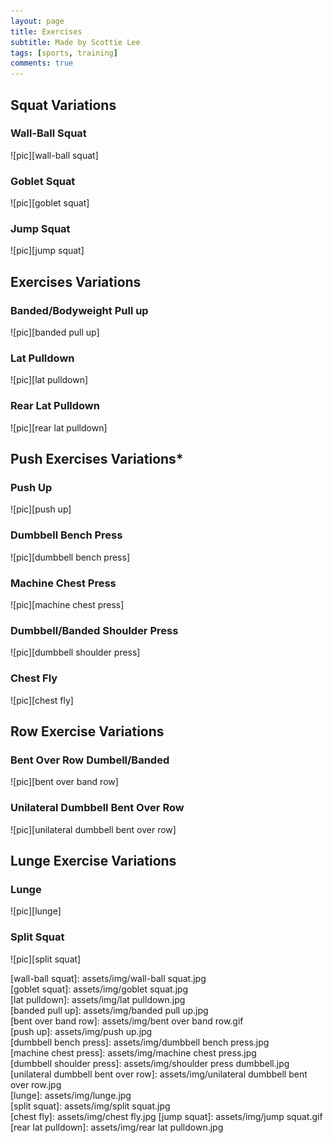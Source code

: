 ```yaml
---
layout: page
title: Exercises
subtitle: Made by Scottie Lee
tags: [sports, training]
comments: true
---
```


## Squat Variations

### Wall-Ball Squat

![pic][wall-ball squat]

### Goblet Squat  

![pic][goblet squat]  

### Jump Squat

![pic][jump squat]

## Exercises Variations

### Banded/Bodyweight Pull up

![pic][banded pull up]

### Lat Pulldown  

![pic][lat pulldown]  

### Rear Lat Pulldown

![pic][rear lat pulldown]

## Push Exercises Variations*

### Push Up

![pic][push up]

### Dumbbell Bench Press

![pic][dumbbell bench press]

### Machine Chest Press

![pic][machine chest press]

### Dumbbell/Banded Shoulder Press  

![pic][dumbbell shoulder press]  

### Chest Fly

![pic][chest fly]

## Row Exercise Variations
  
### Bent Over Row Dumbell/Banded

![pic][bent over band row]

### Unilateral Dumbbell Bent Over Row

![pic][unilateral dumbbell bent over row]

## Lunge Exercise Variations

### Lunge

![pic][lunge]

### Split Squat

![pic][split squat]

[wall-ball squat]: assets/img/wall-ball squat.jpg  
[goblet squat]: assets/img/goblet squat.jpg  
[lat pulldown]: assets/img/lat pulldown.jpg  
[banded pull up]: assets/img/banded pull up.jpg  
[bent over band row]: assets/img/bent over band row.gif  
[push up]: assets/img/push up.jpg  
[dumbbell bench press]: assets/img/dumbbell bench press.jpg  
[machine chest press]: assets/img/machine chest press.jpg  
[dumbbell shoulder press]: assets/img/shoulder press dumbbell.jpg  
[unilateral dumbbell bent over row]: assets/img/unilateral dumbbell bent over row.jpg  
[lunge]: assets/img/lunge.jpg  
[split squat]: assets/img/split squat.jpg  
[chest fly]: assets/img/chest fly.jpg
[jump squat]: assets/img/jump squat.gif
[rear lat pulldown]: assets/img/rear lat pulldown.jpg